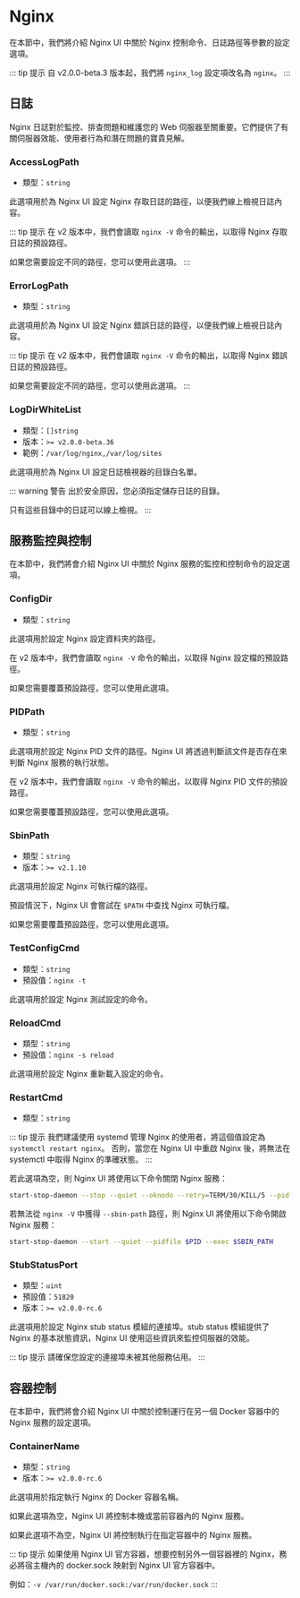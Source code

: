 # Nginx

在本節中，我們將介紹 Nginx UI 中關於 Nginx 控制命令、日誌路徑等參數的設定選項。

::: tip 提示
自 v2.0.0-beta.3 版本起，我們將 `nginx_log` 設定項改名為 `nginx`。
:::

## 日誌
Nginx 日誌對於監控、排查問題和維護您的 Web 伺服器至關重要。它們提供了有關伺服器效能、使用者行為和潛在問題的寶貴見解。

### AccessLogPath

- 類型：`string`

此選項用於為 Nginx UI 設定 Nginx 存取日誌的路徑，以便我們線上檢視日誌內容。

::: tip 提示
在 v2 版本中，我們會讀取 `nginx -V` 命令的輸出，以取得 Nginx 存取日誌的預設路徑。

如果您需要設定不同的路徑，您可以使用此選項。
:::

### ErrorLogPath

- 類型：`string`

此選項用於為 Nginx UI 設定 Nginx 錯誤日誌的路徑，以便我們線上檢視日誌內容。

::: tip 提示
在 v2 版本中，我們會讀取 `nginx -V` 命令的輸出，以取得 Nginx 錯誤日誌的預設路徑。

如果您需要設定不同的路徑，您可以使用此選項。
:::

### LogDirWhiteList

- 類型：`[]string`
- 版本：`>= v2.0.0-beta.36`
- 範例：`/var/log/nginx,/var/log/sites`

此選項用於為 Nginx UI 設定日誌檢視器的目錄白名單。

::: warning 警告
出於安全原因，您必須指定儲存日誌的目錄。

只有這些目錄中的日誌可以線上檢視。
:::

## 服務監控與控制

在本節中，我們將會介紹 Nginx UI 中關於 Nginx 服務的監控和控制命令的設定選項。

### ConfigDir
- 類型：`string`

此選項用於設定 Nginx 設定資料夾的路徑。

在 v2 版本中，我們會讀取 `nginx -V` 命令的輸出，以取得 Nginx 設定檔的預設路徑。

如果您需要覆蓋預設路徑，您可以使用此選項。

### PIDPath
- 類型：`string`

此選項用於設定 Nginx PID 文件的路徑。Nginx UI 將透過判斷該文件是否存在來判斷 Nginx 服務的執行狀態。

在 v2 版本中，我們會讀取 `nginx -V` 命令的輸出，以取得 Nginx PID 文件的預設路徑。

如果您需要覆蓋預設路徑，您可以使用此選項。

### SbinPath
- 類型：`string`
- 版本：`>= v2.1.10`

此選項用於設定 Nginx 可執行檔的路徑。

預設情況下，Nginx UI 會嘗試在 `$PATH` 中查找 Nginx 可執行檔。

如果您需要覆蓋預設路徑，您可以使用此選項。

### TestConfigCmd
- 類型：`string`
- 預設值：`nginx -t`

此選項用於設定 Nginx 測試設定的命令。

### ReloadCmd
- 類型：`string`
- 預設值：`nginx -s reload`

此選項用於設定 Nginx 重新載入設定的命令。

### RestartCmd
- 類型：`string`

::: tip 提示
我們建議使用 systemd 管理 Nginx 的使用者，將這個值設定為 `systemctl restart nginx`。
否則，當您在 Nginx UI 中重啟 Nginx 後，將無法在 systemctl 中取得 Nginx 的準確狀態。
:::

若此選項為空，則 Nginx UI 將使用以下命令關閉 Nginx 服務：

```bash
start-stop-daemon --stop --quiet --oknodo --retry=TERM/30/KILL/5 --pidfile $PID
```

若無法從 `nginx -V` 中獲得 `--sbin-path` 路徑，則 Nginx UI 將使用以下命令開啟 Nginx 服務：

```bash
start-stop-daemon --start --quiet --pidfile $PID --exec $SBIN_PATH
```

### StubStatusPort
- 類型：`uint`
- 預設值：`51820`
- 版本：`>= v2.0.0-rc.6`

此選項用於設定 Nginx stub status 模組的連接埠。stub status 模組提供了 Nginx 的基本狀態資訊，Nginx UI 使用這些資訊來監控伺服器的效能。

::: tip 提示
請確保您設定的連接埠未被其他服務佔用。
:::

## 容器控制

在本節中，我們將會介紹 Nginx UI 中關於控制運行在另一個 Docker 容器中的 Nginx 服務的設定選項。

### ContainerName
- 類型：`string`
- 版本：`>= v2.0.0-rc.6`

此選項用於指定執行 Nginx 的 Docker 容器名稱。

如果此選項為空，Nginx UI 將控制本機或當前容器內的 Nginx 服務。

如果此選項不為空，Nginx UI 將控制執行在指定容器中的 Nginx 服務。

::: tip 提示
如果使用 Nginx UI 官方容器，想要控制另外一個容器裡的 Nginx，務必將宿主機內的 docker.sock 映射到 Nginx UI 官方容器中。

例如：`-v /var/run/docker.sock:/var/run/docker.sock`
:::
